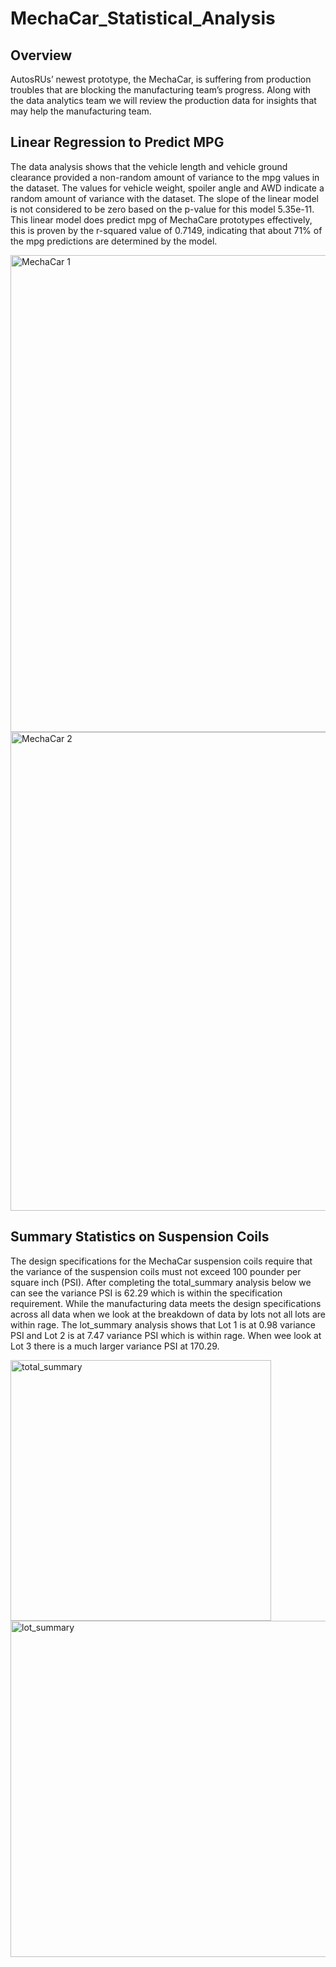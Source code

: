 # MechaCar_Statistical_Analysis
## Overview

AutosRUs’ newest prototype, the MechaCar, is suffering from production troubles that are blocking the manufacturing team’s progress. Along with the data analytics team we will review the production data for insights that may help the manufacturing team.

## Linear Regression to Predict MPG

The data analysis shows that the vehicle length and vehicle ground clearance provided a non-random amount of variance to the mpg values in the dataset.  The values for vehicle weight, spoiler angle and AWD indicate a random amount of variance with the dataset.
The slope of the linear model is not considered to be zero based on the p-value for this model 5.35e-11.
This linear model does predict mpg of MechaCare prototypes effectively, this is proven by the r-squared value of 0.7149, indicating that about 71% of the mpg predictions are determined by the model.

<img width="763" alt="MechaCar 1" src="https://user-images.githubusercontent.com/93060074/159139084-c9f0c6a3-c38c-4b01-aea7-677d1d20efbc.png">

<img width="766" alt="MechaCar 2" src="https://user-images.githubusercontent.com/93060074/159139088-bcdb890f-2680-4a15-bc78-538c16a2e714.png">

## Summary Statistics on Suspension Coils

The design specifications for the MechaCar suspension coils require that the variance of the suspension coils must not exceed 100 pounder per square inch (PSI).  After completing the total_summary analysis below we can see the variance PSI is 62.29 which is within the specification requirement.  While the manufacturing data meets the design specifications across all data when we look at the breakdown of data by lots not all lots are within rage.  The lot_summary analysis shows that Lot 1 is at 0.98 variance PSI and Lot 2 is at 7.47 variance PSI which is within rage.  When wee look at Lot 3 there is a much larger variance PSI at 170.29.

<img width="417" alt="total_summary" src="https://user-images.githubusercontent.com/93060074/159138819-cab9955d-cb95-4736-bc94-c19e79994e47.png">

<img width="538" alt="lot_summary" src="https://user-images.githubusercontent.com/93060074/159138810-2e75bae0-6f58-4754-8f5f-265b14de0aea.png">

